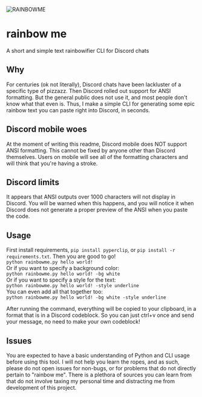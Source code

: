 ![RAINBOWME](https://i.imgur.com/QnmXPtB.png)
# rainbow me
A short and simple text rainbowifier CLI for Discord chats

## Why
For centuries (ok not literally), Discord chats have been lackluster of a specific type of pizzazz. Then Discord rolled out support for ANSI formatting. But the general public does not use it, and most people don't know what that even is. Thus, I make a simple CLI for generating some epic rainbow text you can paste right into Discord, in seconds.

## Discord mobile woes
At the moment of writing this readme, Discord mobile does NOT support ANSI formatting. This cannot be fixed by anyone other than Discord themselves. Users on mobile will see all of the formatting characters and will think that you're having a stroke.

## Discord limits
It appears that ANSI outputs over 1000 characters will not display in Discord. You will be warned when this happens, and you will notice it when Discord does not generate a proper preview of the ANSI when you paste the code.  

## Usage  
First install requirements, `pip install pyperclip`, or `pip install -r requirements.txt`. Then you are good to go!  
`python rainbowme.py hello world!`  
Or if you want to specify a background color:  
`python rainbowme.py hello world! -bg white`  
Or if you want to specify a style for the text:  
`python rainbowme.py hello world! -style underline`  
You can even add all that together too:  
`python rainbowme.py hello world! -bg white -style underline`  
  
After running the command, everything will be copied to your clipboard, in a format that is in a Discord codeblock. So you can just ctrl+v once and send your message, no need to make your own codeblock!  
  
## Issues  
You are expected to have a basic understanding of Python and CLI usage before using this tool. I will not help you learn the ropes, and as such, please do not open issues for non-bugs, or for problems that do not directly pertain to "rainbow me". There is a plethora of sources you can learn from that do not involve taxing my personal time and distracting me from development of this project.

